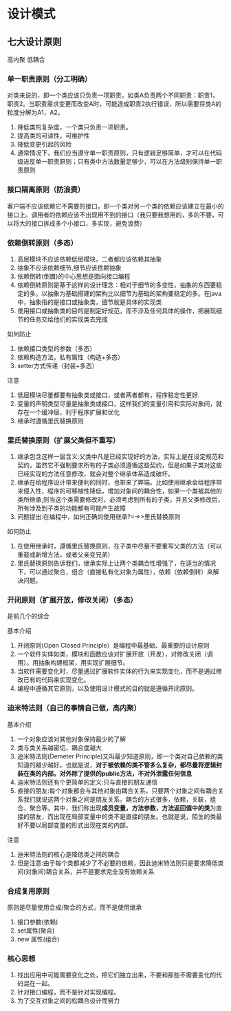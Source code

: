 # 设计模式

## 七大设计原则

高内聚 低耦合

### 单一职责原则（分工明确）

对类来说的，即一个类应该只负责一项职责。如类A负责两个不同职责：职责1，职责2。当职责需求变更而改变A时，可能造成职责2执行错误，所以需要将类A的粒度分解为A1，A2。

1. 降低类的复杂度，一个类只负责一项职责。
2. 提高类的可读性，可维护性
3. 降低变更引起的风险
4. 通常情况下，我们应当遵守单一职责原则，只有逻辑足够简单，才可以在代码级进反单一职责原则；只有类中方法数量足够少，可以在方法级别保持单一职责原则

### 接口隔离原则（防浪费）

客户端不应该依赖它不需要的接口，即一个类对另一个类的依赖应该建立在最小的接口上。调用者的依赖应该不出现用不到的接口（我只要我想用的，多的不要，可以将大的接口拆成多个小接口，多实现，避免浪费）

### 依赖倒转原则（多态）

1. 高层模块不应该依赖低层模块，二者都应该依赖其抽象
2. 抽象不应该依赖细节,细节应该依赖抽象
3. 依赖倒转(倒置)的中心思想是面向接口编程
4. 依赖倒转原则是基于这样的设计理念：相对于细节的多变性，抽象的东西要稳定的多。以抽象为基础搭建的架构比以细节为基础的架构要稳定的多。在java中，抽象指的是接口或抽象类，细节就是具体的实现类
5. 使用接口或抽象类的目的是制定好规范，而不涉及任何具体的操作，把展现细节的任务交给他们的实现类去完成

如何防止

1. 依赖接口类型的参数（多态）
2. 依赖构造方法，私有属性（构造+多态）
3. setter方式传递（封装+多态）

注意

1. 低层模块尽量都要有抽象类或接口，或者两者都有，程序稳定性更好.
2. 变量的声明类型尽量是抽象类或接口，这样我们的变量引用和实际对象间，就存在一个缓冲层，利于程序扩展和优化
3. 继承时遵循里氏替换原则

### 里氏替换原则（扩展父类但不重写）

1. 继承包含这样一层含义:父类中凡是已经实现好的方法，实际上是在设定规范和契约，虽然它不强制要求所有的子类必须遵循这些契约，但是如果子类对这些已经实现的方法任意修改，就会对整个继承体系造成破坏。
2. 继承在给程序设计带来便利的同时，也带来了弊端。比如使用继承会给程序带来侵入性，程序的可移植性降低，增加对象间的耦合性，如果一个类被其他的类所继承,则当这个类需要修改时，必须考虑到所有的子类，并且父类修改后，所有涉及到子类的功能都有可能产生故障
3. 问题提出:在编程中，如何正确的使用继承?=→>里氏替换原则

如何防止

1. 在使用继承时，遵循里氏替换原则，在子类中尽量不要重写父类的方法（可以重载或新增方法，或者父亲变兄弟）
2. 里氏替换原则告诉我们，继承实际上让两个类耦合性增强了，在适当的情况下，可以通过聚合，组合（直接私有化对象为属性），依赖（依赖倒转）来解决问题。

### 开闭原则（扩展开放，修改关闭）（多态）

是前几个的综合

基本介绍

1. 开闭原则(Open Closed Principle）是编程中最基础、最重要的设计原则
2. 一个软件实体如类，模块和函数应该对扩展开放（开发），对修改关闭（调用）。用抽象构建框架，用实现扩展细节。
3. 当软件需要变化时，尽量通过扩展软件实体的行为来实现变化，而不是通过修改已有的代码来实现变化。
4. 编程中遵循其它原则，以及使用设计模式的目的就是遵循开闭原则。

### 迪米特法则（自己的事情自己做，高内聚）

基本介绍

1. 一个对象应该对其他对象保持最少的了解
2. 类与类关系越密切，耦合度越大
3. 迪米特法则(Demeter Principle)又叫最少知道原则，即一个类对自己依赖的类知道的越少越好。也就是说，**对于被依赖的类不管多么复杂，都尽量将逻辑封装在类的内部。对外除了提供的public方法，不对外泄露任何信息**
4. 迪米特法则还有个更简单的定义:只与直接的朋友通信
5. 直接的朋友:每个对象都会与其他对象由耦合关系，只要两个对象之间有耦合关系我们就说这两个对象之间是朋友关系。耦合的方式很多，依赖，关联，组合，聚合等。其中，我们称出现**成员变量，方法参数，方法返回值中的类**为直接的朋友，而出现在局部变量中的类不是直接的朋友。也就是说，陌生的类最好不要以局部变量的形式出现在类的内部。

注意

1. 迪米特法则的核心是降低类之间的耦合
2. 但是注意:由于每个类都减少了不必要的依赖，因此迪米特法则只是要求降低类间(对象间)耦合关系，并不是要求完全没有依赖关系

### 合成复用原则

原则是尽量使用合成/聚合的方式，而不是使用继承

1. 接口参数(依赖)
2. set属性(聚合)
3. new 属性(组合)

### 核心思想

1. 找出应用中可能需要变化之处，把它们独立出来，不要和那些不需要变化的代码混在一起。
2. 针对接口编程，而不是针对实现编程。
3. 为了交互对象之间的松耦合设计而努力
